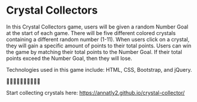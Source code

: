 # Crystal Collectors

In this Crystal Collectors game, users will be given a random Number Goal at the start of each game.  There will be five different colored crystals containing a different random number (1-11).  When users click on a crystal, they will gain a specific amount of points to their total points.  Users can win the game by matching their total points to the Number Goal.  If their total points exceed the Number Goal, then they will lose.

Technologies used in this game include: HTML, CSS, Bootstrap, and jQuery.

:gem::gem::gem::gem::gem::gem::gem::gem::gem::gem:

Start collecting crystals here:
https://annatly2.github.io/crystal-collector/